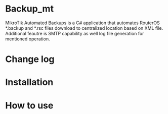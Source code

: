 # Backup_mt
MikroTik Automated Backups is a C# application that automates RouterOS *.backup and *.rsc files download to centralized location based 
on XML file. Additional feautre is SMTP capability as well log file generation for mentioned operation. 

# Change log 

# Installation 

# How to use




